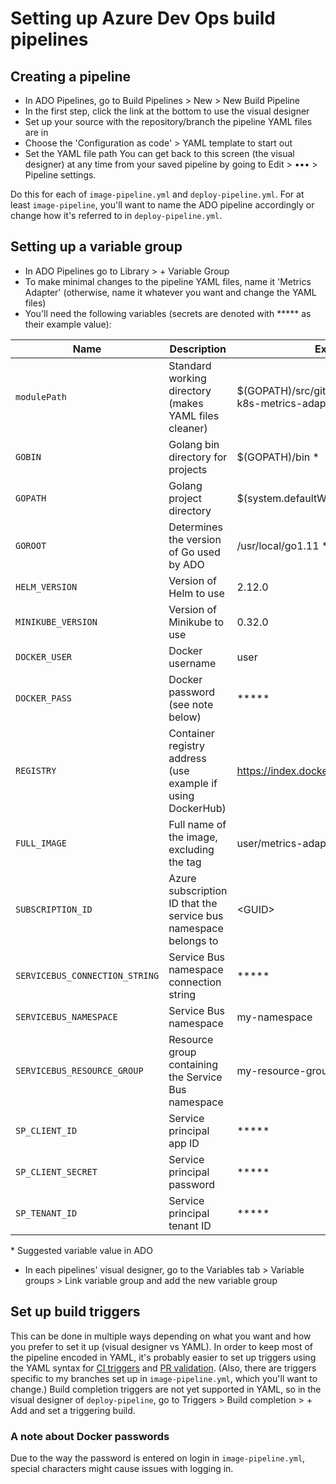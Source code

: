 # Setting up Azure Dev Ops build pipelines

## Creating a pipeline
* In ADO Pipelines, go to Build Pipelines > New > New Build Pipeline
* In the first step, click the link at the bottom to use the visual designer
* Set up your source with the repository/branch the pipeline YAML files are in
* Choose the 'Configuration as code' > YAML template to start out
* Set the YAML file path
You can get back to this screen (the visual designer) at any time from your saved pipeline by going to Edit > ••• > Pipeline settings.

Do this for each of `image-pipeline.yml` and `deploy-pipeline.yml`. For at least `image-pipeline`, you'll want to name the ADO pipeline accordingly or change how it's referred to in `deploy-pipeline.yml`.

## Setting up a variable group
* In ADO Pipelines go to Library > + Variable Group
* To make minimal changes to the pipeline YAML files, name it 'Metrics Adapter' (otherwise, name it whatever you want and change the YAML files)
* You'll need the following variables (secrets are denoted with \*\*\*\*\* as their example value):

| Name | Description | Example |
| --- | --- | --- |
| `modulePath` | Standard working directory (makes YAML files cleaner) | $(GOPATH)/src/github.com/Azure/azure-k8s-metrics-adapter \* |
| `GOBIN` | Golang bin directory for projects | $(GOPATH)/bin \* |
| `GOPATH` | Golang project directory | $(system.defaultWorkingDirectory)/go \* |
| `GOROOT` | Determines the version of Go used by ADO | /usr/local/go1.11 \* |
| `HELM_VERSION` | Version of Helm to use | 2.12.0 |
| `MINIKUBE_VERSION` | Version of Minikube to use | 0.32.0 |
| `DOCKER_USER` | Docker username | user |
| `DOCKER_PASS` | Docker password (see note below) | \*\*\*\*\* |
| `REGISTRY` | Container registry address (use example if using DockerHub) | https://index.docker.io/v1/ |
| `FULL_IMAGE` | Full name of the image, excluding the tag | user/metrics-adapter-test |
| `SUBSCRIPTION_ID` | Azure subscription ID that the service bus namespace belongs to | <GUID\> |
| `SERVICEBUS_CONNECTION_STRING` | Service Bus namespace connection string | \*\*\*\*\* |
| `SERVICEBUS_NAMESPACE` | Service Bus namespace | my-namespace  |
| `SERVICEBUS_RESOURCE_GROUP` | Resource group containing the Service Bus namespace | my-resource-group |
| `SP_CLIENT_ID` | Service principal app ID | \*\*\*\*\* |
| `SP_CLIENT_SECRET` | Service principal password | \*\*\*\*\* |
| `SP_TENANT_ID` | Service principal tenant ID | \*\*\*\*\* |

\* Suggested variable value in ADO

* In each pipelines' visual designer, go to the Variables tab > Variable groups > Link variable group and add the new variable group

## Set up build triggers
This can be done in multiple ways depending on what you want and how you prefer to set it up (visual designer vs YAML). In order to keep most of the pipeline encoded in YAML, it's probably easier to set up triggers using the YAML syntax for [CI triggers](https://docs.microsoft.com/en-us/azure/devops/pipelines/yaml-schema?view=azure-devops&tabs=schema&viewFallbackFrom=azdevops#trigger) and [PR validation](https://docs.microsoft.com/en-us/azure/devops/pipelines/yaml-schema?view=azure-devops&tabs=schema&viewFallbackFrom=azdevops#pr-trigger). (Also, there are triggers specific to my branches set up in `image-pipeline.yml`, which you'll want to change.) Build completion triggers are not yet supported in YAML, so in the visual designer of `deploy-pipeline`, go to Triggers > Build completion > + Add and set a triggering build.

### A note about Docker passwords
Due to the way the password is entered on login in `image-pipeline.yml`, special characters might cause issues with logging in.
